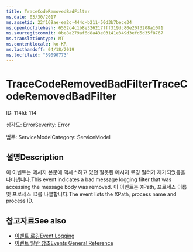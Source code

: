 ```yaml
---
title: TraceCodeRemovedBadFilter
ms.date: 03/30/2017
ms.assetid: 22f169ae-ea2c-444c-b211-50d3b7bece34
ms.openlocfilehash: 6552c4c1b8e326217fff319dc80e20f3208a10f1
ms.sourcegitcommit: 0be8a279af6d8a43e03141e349d3efd5d35f8767
ms.translationtype: MT
ms.contentlocale: ko-KR
ms.lasthandoff: 04/18/2019
ms.locfileid: "59090773"
---
```

# <a name="tracecoderemovedbadfilter"></a><span data-ttu-id="c5e2c-102">TraceCodeRemovedBadFilter</span><span class="sxs-lookup"><span data-stu-id="c5e2c-102">TraceCodeRemovedBadFilter</span></span>
<span data-ttu-id="c5e2c-103">ID: 114</span><span class="sxs-lookup"><span data-stu-id="c5e2c-103">Id: 114</span></span>  
  
 <span data-ttu-id="c5e2c-104">심각도: Error</span><span class="sxs-lookup"><span data-stu-id="c5e2c-104">Severity: Error</span></span>  
  
 <span data-ttu-id="c5e2c-105">범주: ServiceModel</span><span class="sxs-lookup"><span data-stu-id="c5e2c-105">Category: ServiceModel</span></span>  
  
## <a name="description"></a><span data-ttu-id="c5e2c-106">설명</span><span class="sxs-lookup"><span data-stu-id="c5e2c-106">Description</span></span>  
 <span data-ttu-id="c5e2c-107">이 이벤트는 메시지 본문에 액세스하고 있던 잘못된 메시지 로깅 필터가 제거되었음을 나타냅니다.</span><span class="sxs-lookup"><span data-stu-id="c5e2c-107">This event indicates a bad message logging filter that was accessing the message body was removed.</span></span> <span data-ttu-id="c5e2c-108">이 이벤트는 XPath, 프로세스 이름 및 프로세스 ID를 나열합니다.</span><span class="sxs-lookup"><span data-stu-id="c5e2c-108">The event lists the XPath, process name and process ID.</span></span>  
  
## <a name="see-also"></a><span data-ttu-id="c5e2c-109">참고자료</span><span class="sxs-lookup"><span data-stu-id="c5e2c-109">See also</span></span>

- [<span data-ttu-id="c5e2c-110">이벤트 로깅</span><span class="sxs-lookup"><span data-stu-id="c5e2c-110">Event Logging</span></span>](../../../../../docs/framework/wcf/diagnostics/event-logging/index.md)
- [<span data-ttu-id="c5e2c-111">이벤트 일반 참조</span><span class="sxs-lookup"><span data-stu-id="c5e2c-111">Events General Reference</span></span>](../../../../../docs/framework/wcf/diagnostics/event-logging/events-general-reference.md)
